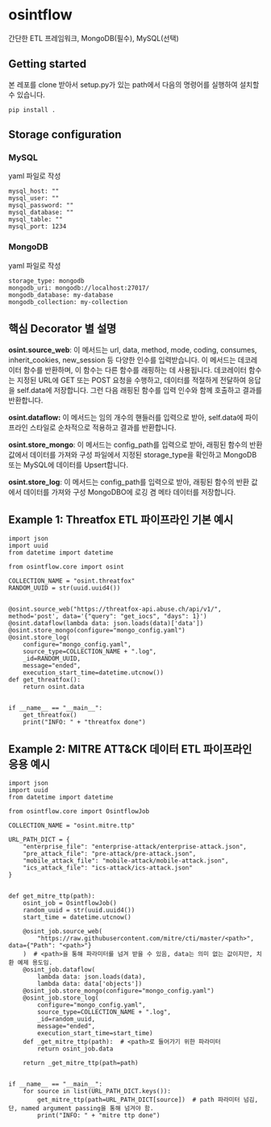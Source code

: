 # osintflow
간단한 ETL 프레임워크, MongoDB(필수), MySQL(선택)

## Getting started

본 레포를 clone 받아서 setup.py가 있는 path에서 다음의 명령어를 실행하여 설치할 수 있습니다.    
```  
pip install .   
```

## Storage configuration   

### MySQL   
yaml 파일로 작성    
```  
mysql_host: ""
mysql_user: ""
mysql_password: ""
mysql_database: ""
mysql_table: ""
mysql_port: 1234
```  
    
### MongoDB
yaml 파일로 작성     
```  
storage_type: mongodb
mongodb_uri: mongodb://localhost:27017/
mongodb_database: my-database
mongodb_collection: my-collection
```  

## 핵심 Decorator 별 설명
**osint.source_web**: 이 메서드는 url, data, method, mode, coding, consumes, inherit_cookies, new_session 등 다양한 인수를 입력받습니다. 이 메서드는 데코레이터 함수를 반환하며, 이 함수는 다른 함수를 래핑하는 데 사용됩니다. 데코레이터 함수는 지정된 URL에 GET 또는 POST 요청을 수행하고, 데이터를 적절하게 전달하여 응답을 self.data에 저장합니다. 그런 다음 래핑된 함수를 입력 인수와 함께 호출하고 결과를 반환합니다.

**osint.dataflow:** 이 메서드는 임의 개수의 핸들러를 입력으로 받아, self.data에 파이프라인 스타일로 순차적으로 적용하고 결과를 반환합니다.

**osint.store_mongo**: 이 메서드는 config_path를 입력으로 받아, 래핑된 함수의 반환 값에서 데이터를 가져와 구성 파일에서 지정된 storage_type을 확인하고 MongoDB 또는 MySQL에 데이터를 Upsert합니다.

**osint.store_log**: 이 메서드는 config_path를 입력으로 받아, 래핑된 함수의 반환 값에서 데이터를 가져와 구성 MongoDBO에 로깅 겸 메타 데이터를 저장합니다.

## Example 1: Threatfox ETL 파이프라인 기본 예시
```  
import json
import uuid
from datetime import datetime

from osintflow.core import osint

COLLECTION_NAME = "osint.threatfox"
RANDOM_UUID = str(uuid.uuid4())


@osint.source_web("https://threatfox-api.abuse.ch/api/v1/", method='post', data='{"query": "get_iocs", "days": 1}')
@osint.dataflow(lambda data: json.loads(data)['data'])
@osint.store_mongo(configure="mongo_config.yaml")
@osint.store_log(
    configure="mongo_config.yaml",
    source_type=COLLECTION_NAME + ".log",
    _id=RANDOM_UUID,
    message="ended",
    execution_start_time=datetime.utcnow())
def get_threatfox():
    return osint.data


if __name__ == "__main__":
    get_threatfox()
    print("INFO: " + "threatfox done")
```  


## Example 2: MITRE ATT&CK 데이터 ETL 파이프라인 응용 예시
```
import json
import uuid
from datetime import datetime

from osintflow.core import OsintflowJob

COLLECTION_NAME = "osint.mitre.ttp"

URL_PATH_DICT = {
    "enterprise_file": "enterprise-attack/enterprise-attack.json",
    "pre_attack_file": "pre-attack/pre-attack.json",
    "mobile_attack_file": "mobile-attack/mobile-attack.json",
    "ics_attack_file": "ics-attack/ics-attack.json"
}


def get_mitre_ttp(path):
    osint_job = OsintflowJob()
    random_uuid = str(uuid.uuid4())
    start_time = datetime.utcnow()

    @osint_job.source_web(
        "https://raw.githubusercontent.com/mitre/cti/master/<path>", data={"Path": "<path>"}
    )  # <path>을 통해 파라미터를 넘겨 받을 수 있음, data는 의미 없는 값이지만, 치환 예제 용도임.
    @osint_job.dataflow(
        lambda data: json.loads(data),
        lambda data: data['objects'])
    @osint_job.store_mongo(configure="mongo_config.yaml")
    @osint_job.store_log(
        configure="mongo_config.yaml",
        source_type=COLLECTION_NAME + ".log",
        _id=random_uuid,
        message="ended",
        execution_start_time=start_time)
    def _get_mitre_ttp(path):  # <path>로 들어가기 위한 파라미터
        return osint_job.data

    return _get_mitre_ttp(path=path)


if __name__ == "__main__":
    for source in list(URL_PATH_DICT.keys()):
        get_mitre_ttp(path=URL_PATH_DICT[source])  # path 파라미터 넘김, 단, named argument passing을 통해 넘겨야 함.
        print("INFO: " + "mitre ttp done")

```

